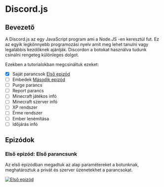 # Discord.js

## Bevezető

A Discord.js az egy JavaScript program ami a Node.JS -en keresztül fut. Ez az egyik legkönnyebb programozási nyelv amit meg lehet tanulni vagy legalábbis kezdőknek ajánlják.
Discordon a botokat használva tudunk csinálni rengeteg különleges dolgot.

Ezekben a tutorialokban megcsináltuk ezeket:
- [x] Saját parancsok [Első epizód](https://youtu.be/Rl-T274Jecw)
- [ ] Embedek [Második epizód](http://youtube.com/Gobligaming989)
- [ ] Purge parancs
- [ ] Report parancs
- [ ] Minecraft játékos infó
- [ ] Minecraft szerver infó
- [ ] XP rendszer
- [ ] Érme rendszer
- [ ] Ember lenémítása
- [ ] Időjárás infó

## Epizódok

### Első epizód: Első parancsunk
Az első epizódban megadtuk az alap paramétereket a botunknak, meghatároztuk a privát és szerver üzenetekhet a parancsokat.

[![Első epizód](http://img.youtube.com/vi/Rl-T274Jecw/maxresdefault.jpg)](http://www.youtu.e/Rl-T274Jecw)
